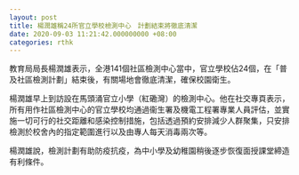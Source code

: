 ```yaml
---
layout: post
title: 楊潤雄稱24所官立學校檢測中心　計劃結束將徹底清潔
date: 2020-09-03 11:21:42.000000000 +08:00
categories: rthk
---
```


教育局局長楊潤雄表示，全港141個社區檢測中心當中，官立學校佔24個，在「普及社區檢測計劃」結束後，有關場地會徹底清潔，確保校園衛生。

楊潤雄早上到訪設在馬頭涌官立小學（紅磡灣）的檢測中心。他在社交專頁表示，所有用作社區檢測中心的官立學校均通過衞生署及機電工程署專業人員評估，並實施一切可行的社交距離和感染控制措施，包括透過預約安排減少人群聚集，只安排檢測於校舍內的指定範圍進行以及由專人每天消毒兩次等。

楊潤雄說，檢測計劃有助防疫抗疫，為中小學及幼稚園稍後逐步恢復面授課堂締造有利條件。
